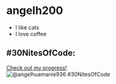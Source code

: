 # angelh200
- I like cats
- I love coffee

## #30NitesOfCode:
  [Check out my progress!](https://www.codedex.io/@angelhuamanie936/30-nites-of-code)  
  ![@angelhuamanie936 #30NitesOfCode](https://www.codedex.io/api/petStatus?user=angelhuamanie936)